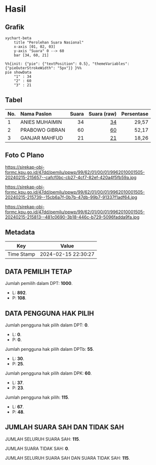 # Hasil

## Grafik

```mermaid
xychart-beta
    title "Perolehan Suara Nasional"
    x-axis [01, 02, 03]
    y-axis "Suara" 0 --> 60
    bar [34, 60, 21]
```

```mermaid
%%{init: {"pie": {"textPosition": 0.5}, "themeVariables": {"pieOuterStrokeWidth": "5px"}} }%%
pie showData
    "1" : 34
    "2" : 60
    "3" : 21
```

## Tabel

| No. | Nama Paslon    | Suara | Suara (raw) | Persentase |
|:--- |:-------------- | -----:| -----------:| ----------:|
| 1   | ANIES MUHAIMIN | 34    | [34][p-1]   | 29,57      |
| 2   | PRABOWO GIBRAN | 60    | [60][p-2]   | 52,17      |
| 3   | GANJAR MAHFUD  | 21    | [21][p-3]   | 18,26      |


[p-1]: https://github.com/gigit-pemilu/pemilu-2024/blob/main/pilpres/hitung-suara/sub/99-luar-negeri/sub/62-kuala-lumpur-malaysia/sub/01-kuala-lumpur-malaysia/sub/0001-kuala-lumpur-malaysia/sub/505-tps-192/sub/paslon-1.txt
[p-2]: https://github.com/gigit-pemilu/pemilu-2024/blob/main/pilpres/hitung-suara/sub/99-luar-negeri/sub/62-kuala-lumpur-malaysia/sub/01-kuala-lumpur-malaysia/sub/0001-kuala-lumpur-malaysia/sub/505-tps-192/sub/paslon-2.txt
[p-3]: https://github.com/gigit-pemilu/pemilu-2024/blob/main/pilpres/hitung-suara/sub/99-luar-negeri/sub/62-kuala-lumpur-malaysia/sub/01-kuala-lumpur-malaysia/sub/0001-kuala-lumpur-malaysia/sub/505-tps-192/sub/paslon-3.txt

## Foto C Plano

https://sirekap-obj-formc.kpu.go.id/47dd/pemilu/ppwp/99/62/01/00/01/9962010001505-20240215-215657--cafcf0bc-cb27-4cf7-82ef-420a4f5fb59a.jpg

https://sirekap-obj-formc.kpu.go.id/47dd/pemilu/ppwp/99/62/01/00/01/9962010001505-20240215-215739--15cb6a7f-0b7b-47db-99b7-91337f1adf64.jpg

https://sirekap-obj-formc.kpu.go.id/47dd/pemilu/ppwp/99/62/01/00/01/9962010001505-20240215-215813--481c0690-3b18-446c-b729-5096fadda9fa.jpg


## Metadata

| Key        | Value               |
| ---------- | ------------------- |
| Time Stamp | 2024-02-15 22:30:27 |


## DATA PEMILIH TETAP

Jumlah pemilih dalam DPT: **1000**.
 * L: **892**.
 * P: **108**.

## DATA PENGGUNA HAK PILIH

Jumlah pengguna hak pilih dalam DPT: **0**.
 * L: **0**.
 * P: **0**.

Jumlah pengguna hak pilih dalam DPTb: **55**.
 * L: **30**.
 * P: **25**.

Jumlah pengguna hak pilih dalam DPK: **60**.
 * L: **37**.
 * P: **23**.

Jumlah pengguna hak pilih: **115**.
 * L: **67**.
 * P: **48**.

## JUMLAH SUARA SAH DAN TIDAK SAH

JUMLAH SELURUH SUARA SAH: **115**.

JUMLAH SUARA TIDAK SAH: **0**.

JUMLAH SELURUH SUARA SAH DAN SUARA TIDAK SAH: **115**.


